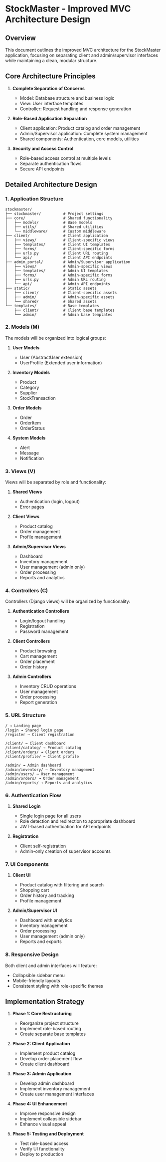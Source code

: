 # StockMaster - Improved MVC Architecture Design

## Overview

This document outlines the improved MVC architecture for the StockMaster application, focusing on separating client and admin/supervisor interfaces while maintaining a clean, modular structure.

## Core Architecture Principles

1. **Complete Separation of Concerns**
   - Model: Database structure and business logic
   - View: User interface templates
   - Controller: Request handling and response generation

2. **Role-Based Application Separation**
   - Client application: Product catalog and order management
   - Admin/Supervisor application: Complete system management
   - Shared components: Authentication, core models, utilities

3. **Security and Access Control**
   - Role-based access control at multiple levels
   - Separate authentication flows
   - Secure API endpoints

## Detailed Architecture Design

### 1. Application Structure

```
stockmaster/
├── stockmaster/          # Project settings
├── core/                 # Shared functionality
│   ├── models/           # Base models
│   ├── utils/            # Shared utilities
│   └── middleware/       # Custom middleware
├── client/               # Client application
│   ├── views/            # Client-specific views
│   ├── templates/        # Client UI templates
│   ├── forms/            # Client-specific forms
│   ├── urls.py           # Client URL routing
│   └── api/              # Client API endpoints
├── admin_portal/         # Admin/Supervisor application
│   ├── views/            # Admin-specific views
│   ├── templates/        # Admin UI templates
│   ├── forms/            # Admin-specific forms
│   ├── urls.py           # Admin URL routing
│   └── api/              # Admin API endpoints
├── static/               # Static assets
│   ├── client/           # Client-specific assets
│   ├── admin/            # Admin-specific assets
│   └── shared/           # Shared assets
└── templates/            # Base templates
    ├── client/           # Client base templates
    └── admin/            # Admin base templates
```

### 2. Models (M)

The models will be organized into logical groups:

1. **User Models**
   - User (AbstractUser extension)
   - UserProfile (Extended user information)

2. **Inventory Models**
   - Product
   - Category
   - Supplier
   - StockTransaction

3. **Order Models**
   - Order
   - OrderItem
   - OrderStatus

4. **System Models**
   - Alert
   - Message
   - Notification

### 3. Views (V)

Views will be separated by role and functionality:

1. **Shared Views**
   - Authentication (login, logout)
   - Error pages

2. **Client Views**
   - Product catalog
   - Order management
   - Profile management

3. **Admin/Supervisor Views**
   - Dashboard
   - Inventory management
   - User management (admin only)
   - Order processing
   - Reports and analytics

### 4. Controllers (C)

Controllers (Django views) will be organized by functionality:

1. **Authentication Controllers**
   - Login/logout handling
   - Registration
   - Password management

2. **Client Controllers**
   - Product browsing
   - Cart management
   - Order placement
   - Order history

3. **Admin Controllers**
   - Inventory CRUD operations
   - User management
   - Order processing
   - Report generation

### 5. URL Structure

```
/ → Landing page
/login → Shared login page
/register → Client registration

/client/ → Client dashboard
/client/catalog/ → Product catalog
/client/orders/ → Client orders
/client/profile/ → Client profile

/admin/ → Admin dashboard
/admin/inventory/ → Inventory management
/admin/users/ → User management
/admin/orders/ → Order management
/admin/reports/ → Reports and analytics
```

### 6. Authentication Flow

1. **Shared Login**
   - Single login page for all users
   - Role detection and redirection to appropriate dashboard
   - JWT-based authentication for API endpoints

2. **Registration**
   - Client self-registration
   - Admin-only creation of supervisor accounts

### 7. UI Components

1. **Client UI**
   - Product catalog with filtering and search
   - Shopping cart
   - Order history and tracking
   - Profile management

2. **Admin/Supervisor UI**
   - Dashboard with analytics
   - Inventory management
   - Order processing
   - User management (admin only)
   - Reports and exports

### 8. Responsive Design

Both client and admin interfaces will feature:
- Collapsible sidebar menu
- Mobile-friendly layouts
- Consistent styling with role-specific themes

## Implementation Strategy

1. **Phase 1: Core Restructuring**
   - Reorganize project structure
   - Implement role-based routing
   - Create separate base templates

2. **Phase 2: Client Application**
   - Implement product catalog
   - Develop order placement flow
   - Create client dashboard

3. **Phase 3: Admin Application**
   - Develop admin dashboard
   - Implement inventory management
   - Create user management interfaces

4. **Phase 4: UI Enhancement**
   - Improve responsive design
   - Implement collapsible sidebar
   - Enhance visual appeal

5. **Phase 5: Testing and Deployment**
   - Test role-based access
   - Verify UI functionality
   - Deploy to production
